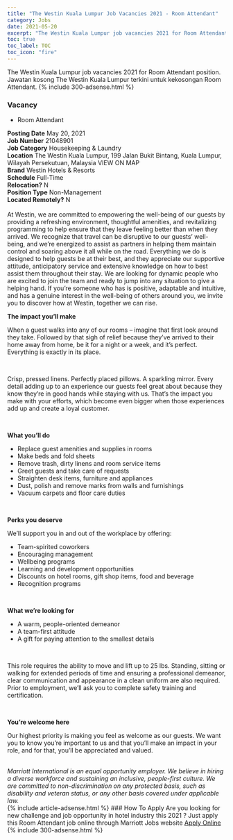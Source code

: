 ```yaml
---
title: "The Westin Kuala Lumpur Job Vacancies 2021 - Room Attendant" 
category: Jobs 
date: 2021-05-20 
excerpt: "The Westin Kuala Lumpur job vacancies 2021 for Room Attendant position. Jawatan kosong The Westin Kuala Lumpur terkini untuk kekosongan Room Attendant." 
toc: true 
toc_label: TOC 
toc_icon: "fire" 
--- 
```


The Westin Kuala Lumpur job vacancies 2021 for Room Attendant position. Jawatan kosong The Westin Kuala Lumpur terkini untuk kekosongan Room Attendant. 
{% include 300-adsense.html %} 
### Vacancy 
- Room Attendant 
<div><div><b>Posting Date</b> May 20, 2021<br><b>Job Number</b> 21048901<br><b>Job Category</b> Housekeeping &amp; Laundry<br><b>Location</b> The Westin Kuala Lumpur, 199 Jalan Bukit Bintang, Kuala Lumpur, Wilayah Persekutuan, Malaysia VIEW ON MAP<br><b>Brand</b> Westin Hotels &amp; Resorts<br><b>Schedule</b> Full-Time<br><b>Relocation?</b> N<br><b>Position Type</b> Non-Management<br><b>Located Remotely?</b> N<br><br>At Westin, we are committed to empowering the well-being of our guests by providing a refreshing environment, thoughtful amenities, and revitalizing programming to help ensure that they leave feeling better than when they arrived. We recognize that travel can be disruptive to our guests&#8217; well-being, and we&#8217;re energized to assist as partners in helping them maintain control and soaring above it all while on the road. Everything we do is designed to help guests be at their best, and they appreciate our supportive attitude, anticipatory service and extensive knowledge on how to best assist them throughout their stay. We are looking for dynamic people who are excited to join the team and ready to jump into any situation to give a helping hand. If you&#8217;re someone who has is positive, adaptable and intuitive, and has a genuine interest in the well-being of others around you, we invite you to discover how at Westin, together we can rise.<br></div><div> <p><strong>The impact you&#8217;ll make</strong></p> <p>When a guest walks into any of our rooms &#8211; imagine that first look around they take. Followed by that sigh of relief because they&#8217;ve arrived to their home away from home, be it for a night or a week, and it&#8217;s perfect. Everything is exactly in its place.</p> <p>&#160;</p> <p>Crisp, pressed linens. Perfectly placed pillows. A sparkling mirror. Every detail adding up to an experience our guests feel great about because they know they&#8217;re in good hands while staying with us. That&#8217;s the impact you make with your efforts, which become even bigger when those experiences add up and create a loyal customer.</p> <p>&#160;</p> <p><strong>What you&#8217;ll do</strong></p> <ul> <li>Replace guest amenities and supplies in rooms</li> <li>Make beds and fold sheets</li> <li>Remove trash, dirty linens and room service items</li> <li>Greet guests and take care of requests</li> <li>Straighten desk items, furniture and appliances</li> <li>Dust, polish and remove marks from walls and furnishings</li> <li>Vacuum carpets and floor care duties</li> </ul> <p>&#160;</p> <p><strong>Perks you deserve</strong></p> <p>We&#8217;ll support you in and out of the workplace by offering:</p> <ul> <li>Team-spirited coworkers</li> <li>Encouraging management</li> <li>Wellbeing programs</li> <li>Learning and development opportunities</li> <li>Discounts on hotel rooms, gift shop items, food and beverage</li> <li>Recognition programs</li> </ul> <p><strong>&#160;</strong></p> <p><strong>What we&#8217;re looking for</strong></p> <ul> <li>A warm, people-oriented demeanor</li> <li>A team-first attitude</li> <li>A gift for paying attention to the smallest details</li> </ul> <p>&#160;</p> <p>This role requires the ability to move and lift up to 25 lbs. Standing, sitting or walking for extended periods of time and ensuring a professional demeanor, clear communication and appearance in a clean uniform are also required. Prior to employment, we&#8217;ll ask you to complete safety training and certification.</p> <p>&#160;</p> <p><strong>You&#8217;re welcome here</strong></p> <p>Our highest priority is making you feel as welcome as our guests. We want you to know you&#8217;re important to us and that you&#8217;ll make an impact in your role, and for that, you&#8217;ll be appreciated and valued.</p> </div> <div> &#160;</div> <em>Marriott International is an equal opportunity employer.&#160;We believe in hiring a diverse workforce and sustaining an inclusive, people-first culture.&#160;We are committed to non-discrimination on&#160;any&#160;protected&#160;basis, such as disability and veteran status, or any other basis covered under applicable law.</em><br></div> 
{% include article-adsense.html %} 
### How To Apply 
Are you looking for new challenge and job opportunity in hotel industry this 2021 ?
Just apply this Room Attendant job online through Marriott Jobs website 
<a href="https://jobs.marriott.com/marriott/jobs/21048901?lang=en-us" class="btn btn--info" target="_blank" rel="nofollow noopenner">Apply Online</a> 
{% include 300-adsense.html %} 